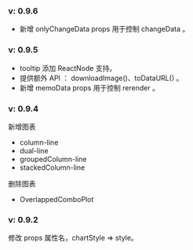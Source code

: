 ### v: 0.9.6

- 新增 onlyChangeData props 用于控制 changeData 。

### v: 0.9.5

- tooltip 添加 ReactNode 支持。
- 提供额外 API ： downloadImage()、toDataURL() 。
- 新增 memoData props 用于控制 rerender 。

### v: 0.9.4

新增图表

- column-line
- dual-line
- groupedColumn-line
- stackedColumn-line

删除图表

- OverlappedComboPlot

### v: 0.9.2

修改 props 属性名，chartStyle => style。
